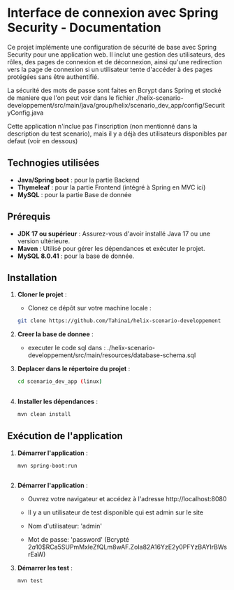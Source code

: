 # Interface de connexion avec Spring Security - Documentation

Ce projet implémente une configuration de sécurité de base avec Spring Security pour une application web. Il inclut une gestion des utilisateurs, des rôles, des pages de connexion et de déconnexion, ainsi qu'une redirection vers la page de connexion si un utilisateur tente d'accéder à des pages protégées sans être authentifié.

La sécurité des mots de passe sont faites en Bcrypt dans Spring et stocké de maniere que l'on peut voir dans le fichier ./helix-scenario-developpement/src/main/java/group/helix/scenario_dev_app/config/SecurityConfig.java

Cette application n'inclue pas l'inscription (non mentionné dans la description du test scenario), mais il y a déjà des utilisateurs disponibles par defaut (voir en dessous)

## Technogies utilisées

- **Java/Spring boot** : pour la partie Backend
- **Thymeleaf** : pour la partie Frontend (intégré à Spring en MVC ici)
- **MySQL** : pour la partie Base de donnée

  
## Prérequis

- **JDK 17 ou supérieur** : Assurez-vous d'avoir installé Java 17 ou une version ultérieure.
- **Maven** : Utilisé pour gérer les dépendances et exécuter le projet.
- **MySQL 8.0.41** : pour la base de donnée.

## Installation

1. **Cloner le projet** :
   - Clonez ce dépôt sur votre machine locale :

   ```bash
   git clone https://github.com/Tahina1/helix-scenario-developpement

2. **Creer la base de donnee** :
   - executer le code sql dans : ./helix-scenario-developpement/src/main/resources/database-schema.sql

3. **Deplacer dans le répertoire du projet** :
   ```bash
   cd scenario_dev_app (linux)
  
5. **Installer les dépendances** :
    ```bash
    mvn clean install

## Exécution de l'application

1. **Démarrer l'application** :
    ```bash
    mvn spring-boot:run
  
2. **Démarrer l'application** :
   - Ouvrez votre navigateur et accédez à l'adresse http://localhost:8080

   - Il y a un utilisateur de test disponible qui est admin sur le site

   - Nom d'utilisateur:  'admin'
     
   - Mot de passe: 'password' (Bcrypté $2a$10$RCa5SUPmMxleZfQLm8wAF.ZoIa82A16YzE2y0PFYzBAYIrBWsrEaW)

4. **Démarrer les test** :
    ```bash
    mvn test
   

